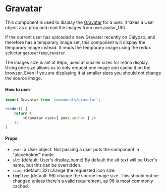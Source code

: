 Gravatar
======

This component is used to display the [Gravatar](https://gravatar.com/) for a user. It takes a User object as a prop and read the images from user.avatar_URL.

If the current user has uploaded a new Gravatar recently on Calypso, and therefore has a temporary image set, this component will display the temporary image instead. It reads the temporary image using the redux selector `getUserTempGravatar`.

The images size is set at 96px, used at smaller sizes for retina display. Using one size allows us to only request one image and cache it on the browser. Even if you are displaying it at smaller sizes you should not change the source image.

#### How to use:

```js
import Gravatar from 'components/gravatar';

render() {
    return (
        <Gravatar user={ post.author } />
    );
}
```

#### Props

* `user`: a User object. Not passing a user puts the component in "placeholder" mode.
* `alt`: (default: User's display_name) By default the alt text will be User's name, but this can be overridden.
* `size`: (default: 32) change the requested icon size.
* `imgSize`: (default: 96) change the source image size. This should not be changed unless there's a valid requirement, as 96 is most commonly cached.
